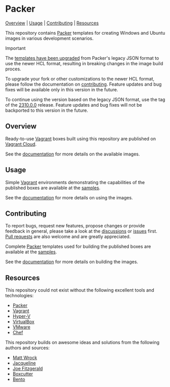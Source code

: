 # Packer

[Overview] | [Usage] | [Contributing] | [Resources]  

This repository contains [Packer] templates for creating Windows and Ubuntu images in various development scenarios.

> [!IMPORTANT]  
> The [templates have been upgraded][PackerJSONToHCL] from Packer's legacy JSON format to use the newer HCL format, resulting in breaking changes in the image build proces.  
>  
> To upgrade your fork or other customizations to the newer HCL format, please follow the documentation on [contributing]. Feature updates and bug fixes will be available only in this version in the future.
>  
> To continue using the version based on the legacy JSON format, use the tag of the [2310.0.0][LastJSONRelease] release. Feature updates and bug fixes will not be backported to this version in the future.

[PackerJSONToHCL]: https://developer.hashicorp.com/packer/docs/templates/json_to_hcl
[LastJSONRelease]: https://github.com/gusztavvargadr/packer/tree/2310.0.0

## Overview

Ready-to-use [Vagrant] boxes built using this repository are published on [Vagrant Cloud][VagrantCloudBoxes].

See the [documentation][WikiOverview] for more details on the available images.

[Overview]: #overview

[VagrantCloudBoxes]: https://app.vagrantup.com/gusztavvargadr

[WikiOverview]: https://github.com/gusztavvargadr/packer/wiki#overview

## Usage

Simple [Vagrant] environments demonstrating the capabilities of the published boxes are available at the [samples][Samples].

See the [documentation][WikiUsage] for more details on using the images.

[Usage]: #usage

[WikiUsage]: https://github.com/gusztavvargadr/packer/wiki#usage

## Contributing

To report bugs, request new features, propose changes or provide feedback in general, please take a look at the [discussions] or [issues] first. [Pull requests] are also welcome and are greatly appreciated.

Complete [Packer] templates used for building the published boxes are available at the [samples][Samples].

See the [documentation][WikiContributing] for more details on building the images.

[Contributing]: #contributing

[Discussions]: https://github.com/gusztavvargadr/packer/discussions
[Issues]: https://github.com/gusztavvargadr/packer/issues
[Pull requests]: https://github.com/gusztavvargadr/packer/pulls

[WikiContributing]: https://github.com/gusztavvargadr/packer/wiki#contributing

## Resources

This repository could not exist without the following excellent tools and technologies:

- [Packer]
- [Vagrant]
- [Hyper-V]
- [VirtualBox]
- [VMware]
- [Chef]

This repository builds on awesome ideas and solutions from the following authors and sources:

- [Matt Wrock]
- [Jacqueline]
- [Joe Fitzgerald]
- [Boxcutter]
- [Bento]

[Resources]: #resources

[Packer]: https://www.packer.io
[Vagrant]: https://www.vagrantup.com
[Chef]: https://www.chef.io
[Hyper-V]: https://learn.microsoft.com/en-us/virtualization/
[VirtualBox]: https://www.virtualbox.org
[VMware]: https://www.vmware.com/products/workstation-pro.html

[Matt Wrock]: https://github.com/mwrock/packer-templates
[Jacqueline]: https://github.com/jacqinthebox/packer-templates
[Joe Fitzgerald]: https://github.com/joefitzgerald/packer-windows
[Boxcutter]: https://github.com/boxcutter/windows
[Bento]: https://github.com/chef/bento

[Samples]: ./samples
